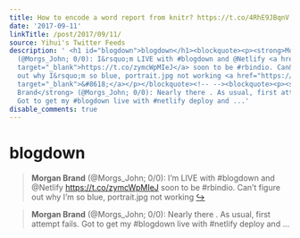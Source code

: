 ```yaml
---
title: How to encode a word report from knitr? https://t.co/4RhE9JBqnV https://t.co/wvb1vfNCqs
date: '2017-09-11'
linkTitle: /post/2017/09/11/
source: Yihui's Twitter Feeds
description: ' <h1 id="blogdown">blogdown</h1><blockquote><p><strong>Morgan Brand</strong>
  (@Morgs_John; 0/0): I&rsquo;m LIVE with #blogdown and @Netlify <a href="https://t.co/zymcWpMIeJ"
  target="_blank">https://t.co/zymcWpMIeJ</a> soon to be #rbindio. Can&rsquo;t figure
  out why I&rsquo;m so blue, portrait.jpg not working <a href="https://twitter.com/xieyihui/status/906860975990722565"
  target="_blank">&#8618;</a></p></blockquote><!-- --><blockquote><p><strong>Morgan
  Brand</strong> (@Morgs_John; 0/0): Nearly there . As usual, first attempt fails.
  Got to get my #blogdown live with #netlify deploy and ...'
disable_comments: true
---
```

 <h1 id="blogdown">blogdown</h1><blockquote><p><strong>Morgan Brand</strong> (@Morgs_John; 0/0): I&rsquo;m LIVE with #blogdown and @Netlify <a href="https://t.co/zymcWpMIeJ" target="_blank">https://t.co/zymcWpMIeJ</a> soon to be #rbindio. Can&rsquo;t figure out why I&rsquo;m so blue, portrait.jpg not working <a href="https://twitter.com/xieyihui/status/906860975990722565" target="_blank">&#8618;</a></p></blockquote><!-- --><blockquote><p><strong>Morgan Brand</strong> (@Morgs_John; 0/0): Nearly there . As usual, first attempt fails. Got to get my #blogdown live with #netlify deploy and ...